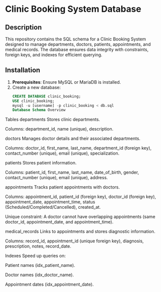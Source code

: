# Clinic Booking System Database

## Description
This repository contains the SQL schema for a Clinic Booking System designed to manage departments, doctors, patients, appointments, and medical records. The database ensures data integrity with constraints, foreign keys, and indexes for efficient querying.

## Installation
1. **Prerequisites**: Ensure MySQL or MariaDB is installed.
2. Create a new database:
   ```sql
   CREATE DATABASE clinic_booking;
   USE clinic_booking;
   mysql -u [username] -p clinic_booking < db.sql
   Database Schema Overview
Tables
departments
Stores clinic departments.

Columns: department_id, name (unique), description.

doctors
Manages doctor details and their associated departments.

Columns: doctor_id, first_name, last_name, department_id (foreign key), contact_number (unique), email (unique), specialization.

patients
Stores patient information.

Columns: patient_id, first_name, last_name, date_of_birth, gender, contact_number (unique), email (unique), address.

appointments
Tracks patient appointments with doctors.

Columns: appointment_id, patient_id (foreign key), doctor_id (foreign key), appointment_date, appointment_time, status (Scheduled/Completed/Cancelled), created_at.

Unique constraint: A doctor cannot have overlapping appointments (same doctor_id, appointment_date, and appointment_time).

medical_records
Links to appointments and stores diagnostic information.

Columns: record_id, appointment_id (unique foreign key), diagnosis, prescription, notes,
record_date.

Indexes
Speed up queries on:

Patient names (idx_patient_name).

Doctor names (idx_doctor_name).

Appointment dates (idx_appointment_date).

